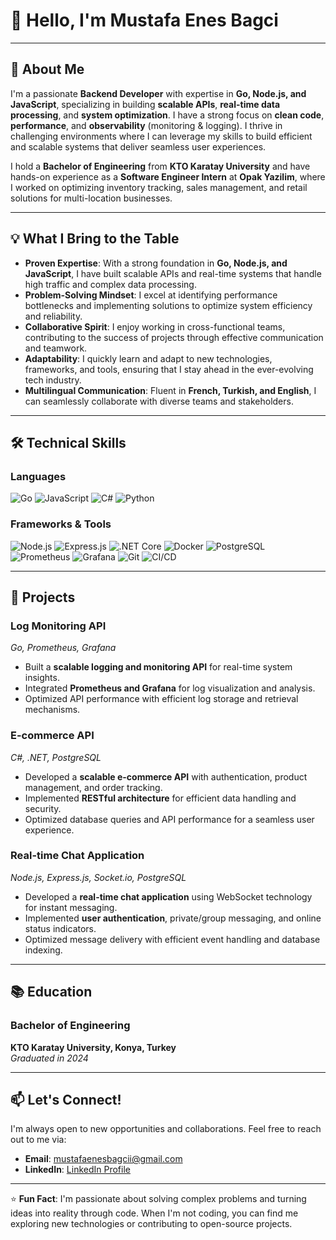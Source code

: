 # 👋 Hello, I'm Mustafa Enes Bagci

---

## 🚀 **About Me**

I'm a passionate **Backend Developer** with expertise in **Go, Node.js, and JavaScript**, specializing in building **scalable APIs**, **real-time data processing**, and **system optimization**. I have a strong focus on **clean code**, **performance**, and **observability** (monitoring & logging). I thrive in challenging environments where I can leverage my skills to build efficient and scalable systems that deliver seamless user experiences.

I hold a **Bachelor of Engineering** from **KTO Karatay University** and have hands-on experience as a **Software Engineer Intern** at **Opak Yazilim**, where I worked on optimizing inventory tracking, sales management, and retail solutions for multi-location businesses.

---

## 💡 **What I Bring to the Table**

- **Proven Expertise**: With a strong foundation in **Go, Node.js, and JavaScript**, I have built scalable APIs and real-time systems that handle high traffic and complex data processing.
- **Problem-Solving Mindset**: I excel at identifying performance bottlenecks and implementing solutions to optimize system efficiency and reliability.
- **Collaborative Spirit**: I enjoy working in cross-functional teams, contributing to the success of projects through effective communication and teamwork.
- **Adaptability**: I quickly learn and adapt to new technologies, frameworks, and tools, ensuring that I stay ahead in the ever-evolving tech industry.
- **Multilingual Communication**: Fluent in **French, Turkish, and English**, I can seamlessly collaborate with diverse teams and stakeholders.

---

## 🛠️ **Technical Skills**

### **Languages**
![Go](https://img.shields.io/badge/Go-00ADD8?style=flat&logo=go&logoColor=white)
![JavaScript](https://img.shields.io/badge/JavaScript-F7DF1E?style=flat&logo=javascript&logoColor=black)
![C#](https://img.shields.io/badge/C#-239120?style=flat&logo=c-sharp&logoColor=white)
![Python](https://img.shields.io/badge/Python-3776AB?style=flat&logo=python&logoColor=white)

### **Frameworks & Tools**
![Node.js](https://img.shields.io/badge/Node.js-339933?style=flat&logo=node.js&logoColor=white)
![Express.js](https://img.shields.io/badge/Express.js-000000?style=flat&logo=express&logoColor=white)
![.NET Core](https://img.shields.io/badge/.NETCore-512BD4?style=flat&logo=.net&logoColor=white)
![Docker](https://img.shields.io/badge/Docker-2496ED?style=flat&logo=docker&logoColor=white)
![PostgreSQL](https://img.shields.io/badge/PostgreSQL-4169E1?style=flat&logo=postgresql&logoColor=white)
![Prometheus](https://img.shields.io/badge/Prometheus-E6522C?style=flat&logo=prometheus&logoColor=white)
![Grafana](https://img.shields.io/badge/Grafana-F46800?style=flat&logo=grafana&logoColor=white)
![Git](https://img.shields.io/badge/Git-F05032?style=flat&logo=git&logoColor=white)
![CI/CD](https://img.shields.io/badge/CI/CD-FF6F61?style=flat&logo=github-actions&logoColor=white)

---

## 🚀 **Projects**

### **Log Monitoring API**  
*Go, Prometheus, Grafana*  
- Built a **scalable logging and monitoring API** for real-time system insights.
- Integrated **Prometheus and Grafana** for log visualization and analysis.
- Optimized API performance with efficient log storage and retrieval mechanisms.

### **E-commerce API**  
*C#, .NET, PostgreSQL*  
- Developed a **scalable e-commerce API** with authentication, product management, and order tracking.
- Implemented **RESTful architecture** for efficient data handling and security.
- Optimized database queries and API performance for a seamless user experience.

### **Real-time Chat Application**  
*Node.js, Express.js, Socket.io, PostgreSQL*  
- Developed a **real-time chat application** using WebSocket technology for instant messaging.
- Implemented **user authentication**, private/group messaging, and online status indicators.
- Optimized message delivery with efficient event handling and database indexing.

---

## 📚 **Education**

### **Bachelor of Engineering**  
**KTO Karatay University, Konya, Turkey**  
*Graduated in 2024*

---

## 📫 **Let's Connect!**

I'm always open to new opportunities and collaborations. Feel free to reach out to me via:

- **Email**: mustafaenesbagcii@gmail.com
- **LinkedIn**: [LinkedIn Profile](https://linkedin.com/in/mustafa-enes-bagci)

---

⭐️ **Fun Fact**: I'm passionate about solving complex problems and turning ideas into reality through code. When I'm not coding, you can find me exploring new technologies or contributing to open-source projects.
